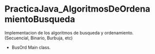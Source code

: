 # PracticaJava_AlgoritmosDeOrdenamientoBusqueda
Implementacion de los algoritmos de busqueda y ordenamiento. (Secuencial, Binario, Burbuja, etc)

- BusOrd Main class.
